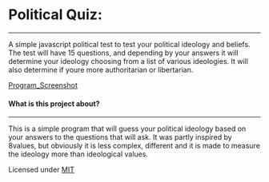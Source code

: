 # Political Quiz:
---

A simple javascript political test to test your political ideology and beliefs.
The test will have 15 questions, and depending by your answers it will determine your ideology choosing from a list of various ideologies.
It will also determine if youre more authoritarian or libertarian.

[Program_Screenshot](maoism.png)

#### What is this project about?

---
This is a simple program that will guess your political ideology based on your answers to the questions that will ask.
It was partly inspired by 8values, but obviously it is less complex, different and it is made to measure the ideology more than ideological values.

Licensed under [MIT](LICENSE)



